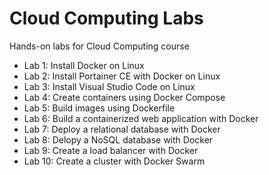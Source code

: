  # Cloud Computing Labs
 Hands-on labs for Cloud Computing course 
- Lab 1: Install Docker on Linux
- Lab 2: Install Portainer CE with Docker on Linux
- Lab 3: Install Visual Studio Code on Linux
- Lab 4: Create containers using Docker Compose
- Lab 5: Build images using Dockerfile
- Lab 6: Build a containerized web application with Docker
- Lab 7: Deploy a relational database with Docker
- Lab 8: Delopy a NoSQL database with Docker
- Lab 9: Create a load balancer with Docker 
- Lab 10: Create a cluster with Docker Swarm
